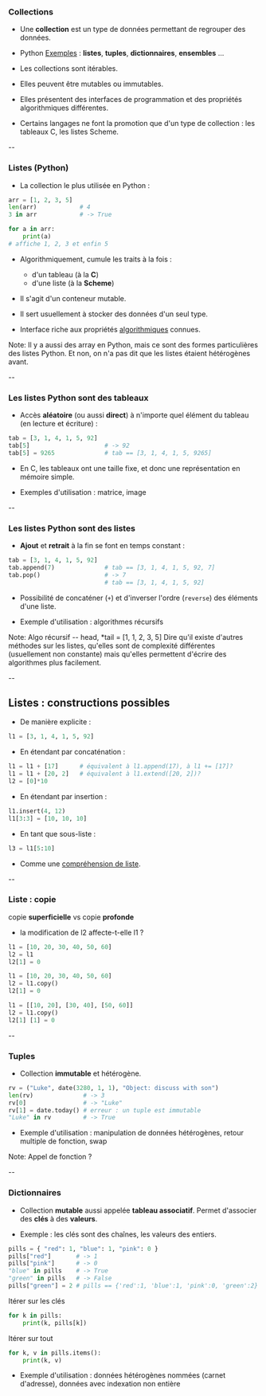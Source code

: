 ### Collections

- Une **collection** est un type de données permettant de regrouper
  des données.

- <span class="label">Python</span> <a href="#/expression">Exemples</a> :
  **listes**, **tuples**, **dictionnaires**, **ensembles** ...

- Les collections sont itérables.

- Elles peuvent être mutables ou immutables.

- Elles présentent des interfaces de programmation et des propriétés
  algorithmiques différentes.

- Certains langages ne font la promotion que d'un type de collection :
  les tableaux <span class="label">C</span>, les listes <span
  class="label">Scheme</span>.

--

### Listes (Python)

- La collection le plus utilisée en Python :

<div class="half">

```python
arr = [1, 2, 3, 5]
len(arr)            # 4
3 in arr            # -> True
```

</div>

<div class="half">

```python
for a in arr:
    print(a)
# affiche 1, 2, 3 et enfin 5
```

</div>


- Algorithmiquement, cumule les traits à la fois :

    - d'un tableau (à la **C**)
    - d'une liste (à la **Scheme**)

- Il s'agit d'un conteneur mutable.

- Il sert usuellement à stocker des données d'un seul type.

- Interface riche aux propriétés
  [algorithmiques](https://wiki.python.org/moin/TimeComplexity)
  connues.

Note:
Il y a aussi des array en Python, mais ce sont des formes
particulières des listes Python.
Et non, on n'a pas dit que les listes étaient hétérogènes avant.

--

### Les listes Python sont des tableaux

- Accès **aléatoire** (ou aussi **direct**) à n'importe quel élément
  du tableau (en lecture et écriture) :

```python
tab = [3, 1, 4, 1, 5, 92]
tab[5]                     # -> 92
tab[5] = 9265              # tab == [3, 1, 4, 1, 5, 9265]
```

- En <span class="label">C</span>, les tableaux ont une taille fixe,
  et donc une représentation en mémoire simple.

- Exemples d'utilisation : matrice, image

--

### Les listes Python sont des listes

- **Ajout** et **retrait** à la fin se font en temps constant :

```python
tab = [3, 1, 4, 1, 5, 92]
tab.append(7)              # tab == [3, 1, 4, 1, 5, 92, 7]
tab.pop()                  # -> 7
                           # tab == [3, 1, 4, 1, 5, 92]
```

- Possibilité de concaténer (`+`) et d'inverser l'ordre (`reverse`)
  des éléments d'une liste.

- Exemple d'utilisation : algorithmes récursifs

Note:
Algo récursif -- head, *tail = [1, 1, 2, 3, 5]
Dire qu'il existe d'autres méthodes sur les listes, qu'elles sont de
complexité différentes (usuellement non constante) mais qu'elles
permettent d'écrire des algorithmes plus facilement.

--

## Listes : constructions possibles

- De manière explicite :

```python
l1 = [3, 1, 4, 1, 5, 92]
```

- En étendant par concaténation :

```python
l1 = l1 + [17]      # équivalent à l1.append(17), à l1 += [17]?
l1 = l1 + [20, 2]   # équivalent à l1.extend([20, 2])?
l2 = [0]*10
```

- En étendant par insertion :

```python
l1.insert(4, 12)
l1[3:3] = [10, 10, 10]
```

- En tant que sous-liste :

```python
l3 = l1[5:10]
```

- Comme une <a href="#/comprehensions">compréhension de liste</a>.

--

### Liste : copie

copie **superficielle** vs copie **profonde**

- la modification de l2 affecte-t-elle l1 ?

```python
l1 = [10, 20, 30, 40, 50, 60]
l2 = l1
l2[1] = 0
```


```python
l1 = [10, 20, 30, 40, 50, 60]
l2 = l1.copy()
l2[1] = 0
```

```python
l1 = [[10, 20], [30, 40], [50, 60]]
l2 = l1.copy()
l2[1] [1] = 0
```

--

### Tuples

- Collection **immutable** et hétérogène.

```python
rv = ("Luke", date(3280, 1, 1), "Object: discuss with son")
len(rv)              # -> 3
rv[0]                # -> "Luke"
rv[1] = date.today() # erreur : un tuple est immutable
"Luke" in rv         # -> True
```

- Exemple d'utilisation : manipulation de données hétérogènes, retour
  multiple de fonction, swap

Note:
Appel de fonction ?

--

### Dictionnaires

- Collection **mutable** aussi appelée **tableau associatif**.
  Permet d'associer des **clés** à des **valeurs**.

- Exemple : les clés sont des chaînes, les valeurs des entiers.

```python
pills = { "red": 1, "blue": 1, "pink": 0 }
pills["red"]       # -> 1
pills["pink"]      # -> 0
"blue" in pills    # -> True
"green" in pills   # -> False
pills["green"] = 2 # pills == {'red':1, 'blue':1, 'pink':0, 'green':2}

```

<div class="half">

Itérer sur les clés  <!-- .element: class="title" -->
```python
for k in pills:
    print(k, pills[k])
```

</div>
<div class="half">

Itérer sur tout  <!-- .element: class="title" -->
```python
for k, v in pills.items():
    print(k, v)
```


</div>

- Exemple d'utilisation : données hétérogènes nommées (carnet
  d'adresse), données avec indexation non entière

